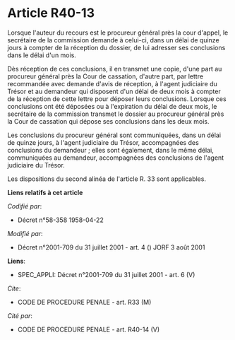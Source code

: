 # Article R40-13

Lorsque l'auteur du recours est le procureur général près la cour d'appel, le secrétaire de la commission demande à celui-ci,
dans un délai de quinze jours à compter de la réception du dossier, de lui adresser ses conclusions dans le délai d'un mois.

Dès réception de ces conclusions, il en transmet une copie, d'une part au procureur général près la Cour de cassation,
d'autre part, par lettre recommandée avec demande d'avis de réception, à l'agent judiciaire du Trésor et au demandeur qui
disposent d'un délai de deux mois à compter de la réception de cette lettre pour déposer leurs conclusions. Lorsque ces
conclusions ont été déposées ou à l'expiration du délai de deux mois, le secrétaire de la commission transmet le dossier au
procureur général près la Cour de cassation qui dépose ses conclusions dans les deux mois.

Les conclusions du procureur général sont communiquées, dans un délai de quinze jours, à l'agent judiciaire du Trésor,
accompagnées des conclusions du demandeur ; elles sont également, dans le même délai, communiquées au demandeur, accompagnées
des conclusions de l'agent judiciaire du Trésor.

Les dispositions du second alinéa de l'article R. 33 sont applicables.

**Liens relatifs à cet article**

_Codifié par_:

  - Décret n°58-358 1958-04-22

_Modifié par_:

  - Décret n°2001-709 du 31 juillet 2001 - art. 4 () JORF 3 août 2001

**Liens**:

  - SPEC_APPLI: Décret n°2001-709 du 31 juillet 2001 - art. 6 (V)

_Cite_:

  - CODE DE PROCEDURE PENALE - art. R33 (M)

_Cité par_:

  - CODE DE PROCEDURE PENALE - art. R40-14 (V)

